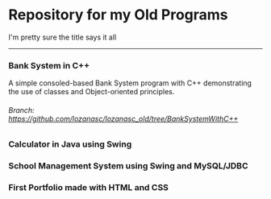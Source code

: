 # Repository for my Old Programs  
I'm pretty sure the title says it all
******
### Bank System in C++  
A simple consoled-based Bank System program with C++ demonstrating the use of classes and Object-oriented principles.  
###### Branch: https://github.com/lozanasc/lozanasc_old/tree/BankSystemWithC++
### Calculator in Java using Swing

### School Management System using Swing and MySQL/JDBC

### First Portfolio made with HTML and CSS

